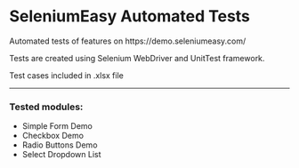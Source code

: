 <h1>SeleniumEasy Automated Tests</h1>
<p>Automated tests of features on https://demo.seleniumeasy.com/</p>
<p>Tests are created using Selenium WebDriver and UnitTest framework.</p>
<p>Test cases included in .xlsx file</p>
<hr>
<h3>Tested modules:</h3>
<ul>
  <li>Simple Form Demo</li>
  <li>Checkbox Demo</li> 
  <li>Radio Buttons Demo</li> 
  <li>Select Dropdown List</li>
</ul>
